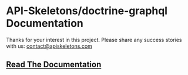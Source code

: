 API-Skeletons/doctrine-graphql Documentation
============================================

Thanks for your interest in this project.  Please share any success stories
with us: [contact@apiskeletons.com](mailto:contact@apiskeletons.com)

[Read The Documentation](https://apiskeletons-doctrine-graphql.readthedocs.io/en/latest/)
------------------------

